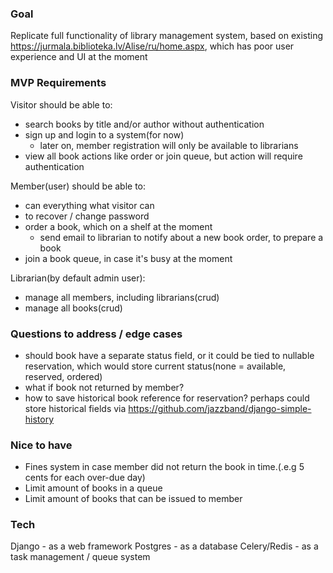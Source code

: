 ### Goal
Replicate full functionality of library management system, based on existing https://jurmala.biblioteka.lv/Alise/ru/home.aspx,
which has poor user experience and UI at the moment

### MVP Requirements
Visitor should be able to:
- search books by title and/or author without authentication
- sign up and login to a system(for now)
    - later on, member registration will only be available to librarians
- view all book actions like order or join queue, but action will require authentication

Member(user) should be able to:
- can everything what visitor can
- to recover / change password
- order a book, which on a shelf at the moment
    - send email to librarian to notify about a new book order, to prepare a book
- join a book queue, in case it's busy at the moment

Librarian(by default admin user):
- manage all members, including librarians(crud)
- manage all books(crud)

### Questions to address / edge cases
- should book have a separate status field, or it could be tied to nullable reservation,
which would store current status(none = available, reserved, ordered)
- what if book not returned by member?
- how to save historical book reference for reservation?
perhaps could store historical fields via https://github.com/jazzband/django-simple-history


### Nice to have
- Fines system in case member did not return the book in time.(.e.g 5 cents for each over-due day)
- Limit amount of books in a queue
- Limit amount of books that can be issued to member


### Tech
Django - as a web framework
Postgres - as a database
Celery/Redis - as a task management / queue system

